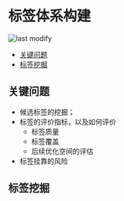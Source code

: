 标签体系构建
===
<!--START_SECTION:badge-->

![last modify](https://img.shields.io/static/v1?label=last%20modify&message=2022-10-15%2010%3A39%3A35&color=yellowgreen&style=flat-square)

<!--END_SECTION:badge-->

- [关键问题](#关键问题)
- [标签挖掘](#标签挖掘)

## 关键问题
- 候选标签的挖掘；
- 标签的评价指标，以及如何评价
    - 标签质量
    - 标签覆盖
    - 后续优化空间的评估
- 标签挂靠的风险

## 标签挖掘